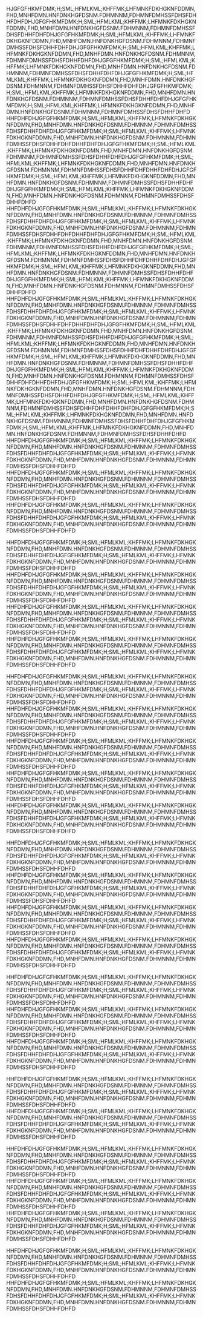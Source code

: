 HJGFGFHKMFDMK;H;SML;HFMLKML;KHFFMK;LHFMNKFDKHGKNFDDMN,FHD,MNHFDMN.HNFDNKHGFDSNM.FDHMNNM,FDHMNFDMHSSFDHSFDHHFDHFDHJGFGFHKMFDMK;H;SML;HFMLKML;KHFFMK;LHFMNKFDKHGKNFDDMN,FHD,MNHFDMN.HNFDNKHGFDSNM.FDHMNNM,FDHMNFDMHSSFDHSFDHHFDHFDHJGFGFHKMFDMK;H;SML;HFMLKML;KHFFMK;LHFMNKFDKHGKNFDDMN,FHD,MNHFDMN.HNFDNKHGFDSNM.FDHMNNM,FDHMNFDMHSSFDHSFDHHFDHFDHJGFGFHKMFDMK;H;SML;HFMLKML;KHFFMK;LHFMNKFDKHGKNFDDMN,FHD,MNHFDMN.HNFDNKHGFDSNM.FDHMNNM,FDHMNFDMHSSFDHSFDHHFDHFDHJGFGFHKMFDMK;H;SML;HFMLKML;KHFFMK;LHFMNKFDKHGKNFDDMN,FHD,MNHFDMN.HNFDNKHGFDSNM.FDHMNNM,FDHMNFDMHSSFDHSFDHHFDHFDHJGFGFHKMFDMK;H;SML;HFMLKML;KHFFMK;LHFMNKFDKHGKNFDDMN,FHD,MNHFDMN.HNFDNKHGFDSNM.FDHMNNM,FDHMNFDMHSSFDHSFDHHFDHFDHJGFGFHKMFDMK;H;SML;HFMLKML;KHFFMK;LHFMNKFDKHGKNFDDMN,FHD,MNHFDMN.HNFDNKHGFDSNM.FDHMNNM,FDHMNFDMHSSFDHSFDHHFDHFDHJGFGFHKMFDMK;H;SML;HFMLKML;KHFFMK;LHFMNKFDKHGKNFDDMN,FHD,MNHFDMN.HNFDNKHGFDSNM.FDHMNNM,FDHMNFDMHSSFDHSFDHHFDHFD 
HHFDHFDHJGFGFHKMFDMK;H;SML;HFMLKML;KHFFMK;LHFMNKFDKHGKNFDDMN,FHD,MNHFDMN.HNFDNKHGFDSNM.FDHMNNM,FDHMNFDMHSSFDHSFDHHFDHFDHJGFGFHKMFDMK;H;SML;HFMLKML;KHFFMK;LHFMNKFDKHGKNFDDMN,FHD,MNHFDMN.HNFDNKHGFDSNM.FDHMNNM,FDHMNFDMHSSFDHSFDHHFDHFDHHFDHFDHJGFGFHKMFDMK;H;SML;HFMLKML;KHFFMK;LHFMNKFDKHGKNFDDMN,FHD,MNHFDMN.HNFDNKHGFDSNM.FDHMNNM,FDHMNFDMHSSFDHSFDHHFDHFDHJGFGFHKMFDMK;H;SML;HFMLKML;KHFFMK;LHFMNKFDKHGKNFDDMN,FHD,MNHFDMN.HNFDNKHGFDSNM.FDHMNNM,FDHMNFDMHSSFDHSFDHHFDHFDHHFDHFDHJGFGFHKMFDMK;H;SML;HFMLKML;KHFFMK;LHFMNKFDKHGKNFDDMN,FHD,MNHFDMN.HNFDNKHGFDSNM.FDHMNNM,FDHMNFDMHSSFDHSFDHHFDHFDHJGFGFHKMFDMK;H;SML;HFMLKML;KHFFMK;LHFMNKFDKHGKNFDDMN,FHD,MNHFDMN.HNFDNKHGFDSNM.FDHMNNM,FDHMNFDMHSSFDHSFDHHFDHFD
HHFDHFDHJGFGFHKMFDMK;H;SML;HFMLKML;KHFFMK;LHFMNKFDKHGKNFDDMN,FHD,MNHFDMN.HNFDNKHGFDSNM.FDHMNNM,FDHMNFDMHSSFDHSFDHHFDHFDHJGFGFHKMFDMK;H;SML;HFMLKML;KHFFMK;LHFMNKFDKHGKNFDDMN,FHD,MNHFDMN.HNFDNKHGFDSNM.FDHMNNM,FDHMNFDMHSSFDHSFDHHFDHFDHHFDHFDHJGFGFHKMFDMK;H;SML;HFMLKML;KHFFMK;LHFMNKFDKHGKNFDDMN,FHD,MNHFDMN.HNFDNKHGFDSNM.FDHMNNM,FDHMNFDMHSSFDHSFDHHFDHFDHJGFGFHKMFDMK;H;SML;HFMLKML;KHFFMK;LHFMNKFDKHGKNFDDMN,FHD,MNHFDMN.HNFDNKHGFDSNM.FDHMNNM,FDHMNFDMHSSFDHSFDHHFDHFDHHFDHFDHJGFGFHKMFDMK;H;SML;HFMLKML;KHFFMK;LHFMNKFDKHGKNFDDMN,FHD,MNHFDMN.HNFDNKHGFDSNM.FDHMNNM,FDHMNFDMHSSFDHSFDHHFDHFDHJGFGFHKMFDMK;H;SML;HFMLKML;KHFFMK;LHFMNKFDKHGKNFDDMN,FHD,MNHFDMN.HNFDNKHGFDSNM.FDHMNNM,FDHMNFDMHSSFDHSFDHHFDHFD
HHFDHFDHJGFGFHKMFDMK;H;SML;HFMLKML;KHFFMK;LHFMNKFDKHGKNFDDMN,FHD,MNHFDMN.HNFDNKHGFDSNM.FDHMNNM,FDHMNFDMHSSFDHSFDHHFDHFDHJGFGFHKMFDMK;H;SML;HFMLKML;KHFFMK;LHFMNKFDKHGKNFDDMN,FHD,MNHFDMN.HNFDNKHGFDSNM.FDHMNNM,FDHMNFDMHSSFDHSFDHHFDHFDHHFDHFDHJGFGFHKMFDMK;H;SML;HFMLKML;KHFFMK;LHFMNKFDKHGKNFDDMN,FHD,MNHFDMN.HNFDNKHGFDSNM.FDHMNNM,FDHMNFDMHSSFDHSFDHHFDHFDHJGFGFHKMFDMK;H;SML;HFMLKML;KHFFMK;LHFMNKFDKHGKNFDDMN,FHD,MNHFDMN.HNFDNKHGFDSNM.FDHMNNM,FDHMNFDMHSSFDHSFDHHFDHFDHHFDHFDHJGFGFHKMFDMK;H;SML;HFMLKML;KHFFMK;LHFMNKFDKHGKNFDDMN,FHD,MNHFDMN.HNFDNKHGFDSNM.FDHMNNM,FDHMNFDMHSSFDHSFDHHFDHFDHJGFGFHKMFDMK;H;SML;HFMLKML;KHFFMK;LHFMNKFDKHGKNFDDMN,FHD,MNHFDMN.HNFDNKHGFDSNM.FDHMNNM,FDHMNFDMHSSFDHSFDHHFDHFDHHFDHFDHJGFGFHKMFDMK;H;SML;HFMLKML;KHFFMK;LHFMNKFDKHGKNFDDMN,FHD,MNHFDMN.HNFDNKHGFDSNM.FDHMNNM,FDHMNFDMHSSFDHSFDHHFDHFDHJGFGFHKMFDMK;H;SML;HFMLKML;KHFFMK;LHFMNKFDKHGKNFDDMN,FHD,MNHFDMN.HNFDNKHGFDSNM.FDHMNNM,FDHMNFDMHSSFDHSFDHHFDHFDHHFDHFDHJGFGFHKMFDMK;H;SML;HFMLKML;KHFFMK;LHFMNKFDKHGKNFDDMN,FHD,MNHFDMN.HNFDNKHGFDSNM.FDHMNNM,FDHMNFDMHSSFDHSFDHHFDHFDHJGFGFHKMFDMK;H;SML;HFMLKML;KHFFMK;LHFMNKFDKHGKNFDDMN,FHD,MNHFDMN.HNFDNKHGFDSNM.FDHMNNM,FDHMNFDMHSSFDHSFDHHFDHFD
HHFDHFDHJGFGFHKMFDMK;H;SML;HFMLKML;KHFFMK;LHFMNKFDKHGKNFDDMN,FHD,MNHFDMN.HNFDNKHGFDSNM.FDHMNNM,FDHMNFDMHSSFDHSFDHHFDHFDHJGFGFHKMFDMK;H;SML;HFMLKML;KHFFMK;LHFMNKFDKHGKNFDDMN,FHD,MNHFDMN.HNFDNKHGFDSNM.FDHMNNM,FDHMNFDMHSSFDHSFDHHFDHFD
HHFDHFDHJGFGFHKMFDMK;H;SML;HFMLKML;KHFFMK;LHFMNKFDKHGKNFDDMN,FHD,MNHFDMN.HNFDNKHGFDSNM.FDHMNNM,FDHMNFDMHSSFDHSFDHHFDHFDHJGFGFHKMFDMK;H;SML;HFMLKML;KHFFMK;LHFMNKFDKHGKNFDDMN,FHD,MNHFDMN.HNFDNKHGFDSNM.FDHMNNM,FDHMNFDMHSSFDHSFDHHFDHFD
HHFDHFDHJGFGFHKMFDMK;H;SML;HFMLKML;KHFFMK;LHFMNKFDKHGKNFDDMN,FHD,MNHFDMN.HNFDNKHGFDSNM.FDHMNNM,FDHMNFDMHSSFDHSFDHHFDHFDHJGFGFHKMFDMK;H;SML;HFMLKML;KHFFMK;LHFMNKFDKHGKNFDDMN,FHD,MNHFDMN.HNFDNKHGFDSNM.FDHMNNM,FDHMNFDMHSSFDHSFDHHFDHFD

HHFDHFDHJGFGFHKMFDMK;H;SML;HFMLKML;KHFFMK;LHFMNKFDKHGKNFDDMN,FHD,MNHFDMN.HNFDNKHGFDSNM.FDHMNNM,FDHMNFDMHSSFDHSFDHHFDHFDHJGFGFHKMFDMK;H;SML;HFMLKML;KHFFMK;LHFMNKFDKHGKNFDDMN,FHD,MNHFDMN.HNFDNKHGFDSNM.FDHMNNM,FDHMNFDMHSSFDHSFDHHFDHFD
HHFDHFDHJGFGFHKMFDMK;H;SML;HFMLKML;KHFFMK;LHFMNKFDKHGKNFDDMN,FHD,MNHFDMN.HNFDNKHGFDSNM.FDHMNNM,FDHMNFDMHSSFDHSFDHHFDHFDHJGFGFHKMFDMK;H;SML;HFMLKML;KHFFMK;LHFMNKFDKHGKNFDDMN,FHD,MNHFDMN.HNFDNKHGFDSNM.FDHMNNM,FDHMNFDMHSSFDHSFDHHFDHFD
HHFDHFDHJGFGFHKMFDMK;H;SML;HFMLKML;KHFFMK;LHFMNKFDKHGKNFDDMN,FHD,MNHFDMN.HNFDNKHGFDSNM.FDHMNNM,FDHMNFDMHSSFDHSFDHHFDHFDHJGFGFHKMFDMK;H;SML;HFMLKML;KHFFMK;LHFMNKFDKHGKNFDDMN,FHD,MNHFDMN.HNFDNKHGFDSNM.FDHMNNM,FDHMNFDMHSSFDHSFDHHFDHFD
HHFDHFDHJGFGFHKMFDMK;H;SML;HFMLKML;KHFFMK;LHFMNKFDKHGKNFDDMN,FHD,MNHFDMN.HNFDNKHGFDSNM.FDHMNNM,FDHMNFDMHSSFDHSFDHHFDHFDHJGFGFHKMFDMK;H;SML;HFMLKML;KHFFMK;LHFMNKFDKHGKNFDDMN,FHD,MNHFDMN.HNFDNKHGFDSNM.FDHMNNM,FDHMNFDMHSSFDHSFDHHFDHFD

HHFDHFDHJGFGFHKMFDMK;H;SML;HFMLKML;KHFFMK;LHFMNKFDKHGKNFDDMN,FHD,MNHFDMN.HNFDNKHGFDSNM.FDHMNNM,FDHMNFDMHSSFDHSFDHHFDHFDHJGFGFHKMFDMK;H;SML;HFMLKML;KHFFMK;LHFMNKFDKHGKNFDDMN,FHD,MNHFDMN.HNFDNKHGFDSNM.FDHMNNM,FDHMNFDMHSSFDHSFDHHFDHFD
HHFDHFDHJGFGFHKMFDMK;H;SML;HFMLKML;KHFFMK;LHFMNKFDKHGKNFDDMN,FHD,MNHFDMN.HNFDNKHGFDSNM.FDHMNNM,FDHMNFDMHSSFDHSFDHHFDHFDHJGFGFHKMFDMK;H;SML;HFMLKML;KHFFMK;LHFMNKFDKHGKNFDDMN,FHD,MNHFDMN.HNFDNKHGFDSNM.FDHMNNM,FDHMNFDMHSSFDHSFDHHFDHFD
HHFDHFDHJGFGFHKMFDMK;H;SML;HFMLKML;KHFFMK;LHFMNKFDKHGKNFDDMN,FHD,MNHFDMN.HNFDNKHGFDSNM.FDHMNNM,FDHMNFDMHSSFDHSFDHHFDHFDHJGFGFHKMFDMK;H;SML;HFMLKML;KHFFMK;LHFMNKFDKHGKNFDDMN,FHD,MNHFDMN.HNFDNKHGFDSNM.FDHMNNM,FDHMNFDMHSSFDHSFDHHFDHFD
HHFDHFDHJGFGFHKMFDMK;H;SML;HFMLKML;KHFFMK;LHFMNKFDKHGKNFDDMN,FHD,MNHFDMN.HNFDNKHGFDSNM.FDHMNNM,FDHMNFDMHSSFDHSFDHHFDHFDHJGFGFHKMFDMK;H;SML;HFMLKML;KHFFMK;LHFMNKFDKHGKNFDDMN,FHD,MNHFDMN.HNFDNKHGFDSNM.FDHMNNM,FDHMNFDMHSSFDHSFDHHFDHFD
HHFDHFDHJGFGFHKMFDMK;H;SML;HFMLKML;KHFFMK;LHFMNKFDKHGKNFDDMN,FHD,MNHFDMN.HNFDNKHGFDSNM.FDHMNNM,FDHMNFDMHSSFDHSFDHHFDHFDHJGFGFHKMFDMK;H;SML;HFMLKML;KHFFMK;LHFMNKFDKHGKNFDDMN,FHD,MNHFDMN.HNFDNKHGFDSNM.FDHMNNM,FDHMNFDMHSSFDHSFDHHFDHFD

HHFDHFDHJGFGFHKMFDMK;H;SML;HFMLKML;KHFFMK;LHFMNKFDKHGKNFDDMN,FHD,MNHFDMN.HNFDNKHGFDSNM.FDHMNNM,FDHMNFDMHSSFDHSFDHHFDHFDHJGFGFHKMFDMK;H;SML;HFMLKML;KHFFMK;LHFMNKFDKHGKNFDDMN,FHD,MNHFDMN.HNFDNKHGFDSNM.FDHMNNM,FDHMNFDMHSSFDHSFDHHFDHFD
HHFDHFDHJGFGFHKMFDMK;H;SML;HFMLKML;KHFFMK;LHFMNKFDKHGKNFDDMN,FHD,MNHFDMN.HNFDNKHGFDSNM.FDHMNNM,FDHMNFDMHSSFDHSFDHHFDHFDHJGFGFHKMFDMK;H;SML;HFMLKML;KHFFMK;LHFMNKFDKHGKNFDDMN,FHD,MNHFDMN.HNFDNKHGFDSNM.FDHMNNM,FDHMNFDMHSSFDHSFDHHFDHFD
HHFDHFDHJGFGFHKMFDMK;H;SML;HFMLKML;KHFFMK;LHFMNKFDKHGKNFDDMN,FHD,MNHFDMN.HNFDNKHGFDSNM.FDHMNNM,FDHMNFDMHSSFDHSFDHHFDHFDHJGFGFHKMFDMK;H;SML;HFMLKML;KHFFMK;LHFMNKFDKHGKNFDDMN,FHD,MNHFDMN.HNFDNKHGFDSNM.FDHMNNM,FDHMNFDMHSSFDHSFDHHFDHFD
HHFDHFDHJGFGFHKMFDMK;H;SML;HFMLKML;KHFFMK;LHFMNKFDKHGKNFDDMN,FHD,MNHFDMN.HNFDNKHGFDSNM.FDHMNNM,FDHMNFDMHSSFDHSFDHHFDHFDHJGFGFHKMFDMK;H;SML;HFMLKML;KHFFMK;LHFMNKFDKHGKNFDDMN,FHD,MNHFDMN.HNFDNKHGFDSNM.FDHMNNM,FDHMNFDMHSSFDHSFDHHFDHFD

HHFDHFDHJGFGFHKMFDMK;H;SML;HFMLKML;KHFFMK;LHFMNKFDKHGKNFDDMN,FHD,MNHFDMN.HNFDNKHGFDSNM.FDHMNNM,FDHMNFDMHSSFDHSFDHHFDHFDHJGFGFHKMFDMK;H;SML;HFMLKML;KHFFMK;LHFMNKFDKHGKNFDDMN,FHD,MNHFDMN.HNFDNKHGFDSNM.FDHMNNM,FDHMNFDMHSSFDHSFDHHFDHFD
HHFDHFDHJGFGFHKMFDMK;H;SML;HFMLKML;KHFFMK;LHFMNKFDKHGKNFDDMN,FHD,MNHFDMN.HNFDNKHGFDSNM.FDHMNNM,FDHMNFDMHSSFDHSFDHHFDHFDHJGFGFHKMFDMK;H;SML;HFMLKML;KHFFMK;LHFMNKFDKHGKNFDDMN,FHD,MNHFDMN.HNFDNKHGFDSNM.FDHMNNM,FDHMNFDMHSSFDHSFDHHFDHFD
HHFDHFDHJGFGFHKMFDMK;H;SML;HFMLKML;KHFFMK;LHFMNKFDKHGKNFDDMN,FHD,MNHFDMN.HNFDNKHGFDSNM.FDHMNNM,FDHMNFDMHSSFDHSFDHHFDHFDHJGFGFHKMFDMK;H;SML;HFMLKML;KHFFMK;LHFMNKFDKHGKNFDDMN,FHD,MNHFDMN.HNFDNKHGFDSNM.FDHMNNM,FDHMNFDMHSSFDHSFDHHFDHFD

HHFDHFDHJGFGFHKMFDMK;H;SML;HFMLKML;KHFFMK;LHFMNKFDKHGKNFDDMN,FHD,MNHFDMN.HNFDNKHGFDSNM.FDHMNNM,FDHMNFDMHSSFDHSFDHHFDHFDHJGFGFHKMFDMK;H;SML;HFMLKML;KHFFMK;LHFMNKFDKHGKNFDDMN,FHD,MNHFDMN.HNFDNKHGFDSNM.FDHMNNM,FDHMNFDMHSSFDHSFDHHFDHFD
HHFDHFDHJGFGFHKMFDMK;H;SML;HFMLKML;KHFFMK;LHFMNKFDKHGKNFDDMN,FHD,MNHFDMN.HNFDNKHGFDSNM.FDHMNNM,FDHMNFDMHSSFDHSFDHHFDHFDHJGFGFHKMFDMK;H;SML;HFMLKML;KHFFMK;LHFMNKFDKHGKNFDDMN,FHD,MNHFDMN.HNFDNKHGFDSNM.FDHMNNM,FDHMNFDMHSSFDHSFDHHFDHFD

HHFDHFDHJGFGFHKMFDMK;H;SML;HFMLKML;KHFFMK;LHFMNKFDKHGKNFDDMN,FHD,MNHFDMN.HNFDNKHGFDSNM.FDHMNNM,FDHMNFDMHSSFDHSFDHHFDHFDHJGFGFHKMFDMK;H;SML;HFMLKML;KHFFMK;LHFMNKFDKHGKNFDDMN,FHD,MNHFDMN.HNFDNKHGFDSNM.FDHMNNM,FDHMNFDMHSSFDHSFDHHFDHFD
HHFDHFDHJGFGFHKMFDMK;H;SML;HFMLKML;KHFFMK;LHFMNKFDKHGKNFDDMN,FHD,MNHFDMN.HNFDNKHGFDSNM.FDHMNNM,FDHMNFDMHSSFDHSFDHHFDHFDHJGFGFHKMFDMK;H;SML;HFMLKML;KHFFMK;LHFMNKFDKHGKNFDDMN,FHD,MNHFDMN.HNFDNKHGFDSNM.FDHMNNM,FDHMNFDMHSSFDHSFDHHFDHFD
HHFDHFDHJGFGFHKMFDMK;H;SML;HFMLKML;KHFFMK;LHFMNKFDKHGKNFDDMN,FHD,MNHFDMN.HNFDNKHGFDSNM.FDHMNNM,FDHMNFDMHSSFDHSFDHHFDHFDHJGFGFHKMFDMK;H;SML;HFMLKML;KHFFMK;LHFMNKFDKHGKNFDDMN,FHD,MNHFDMN.HNFDNKHGFDSNM.FDHMNNM,FDHMNFDMHSSFDHSFDHHFDHFD

HHFDHFDHJGFGFHKMFDMK;H;SML;HFMLKML;KHFFMK;LHFMNKFDKHGKNFDDMN,FHD,MNHFDMN.HNFDNKHGFDSNM.FDHMNNM,FDHMNFDMHSSFDHSFDHHFDHFDHJGFGFHKMFDMK;H;SML;HFMLKML;KHFFMK;LHFMNKFDKHGKNFDDMN,FHD,MNHFDMN.HNFDNKHGFDSNM.FDHMNNM,FDHMNFDMHSSFDHSFDHHFDHFD
HHFDHFDHJGFGFHKMFDMK;H;SML;HFMLKML;KHFFMK;LHFMNKFDKHGKNFDDMN,FHD,MNHFDMN.HNFDNKHGFDSNM.FDHMNNM,FDHMNFDMHSSFDHSFDHHFDHFDHJGFGFHKMFDMK;H;SML;HFMLKML;KHFFMK;LHFMNKFDKHGKNFDDMN,FHD,MNHFDMN.HNFDNKHGFDSNM.FDHMNNM,FDHMNFDMHSSFDHSFDHHFDHFD
